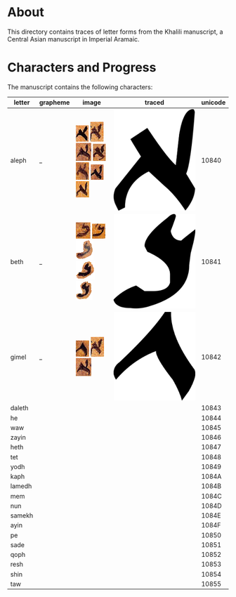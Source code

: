 #  About 

This directory contains traces of letter forms from the Khalili manuscript, a Central Asian manuscript in Imperial Aramaic. 

# Characters and Progress 
The manuscript contains the following characters:

| letter        | grapheme      | image  | traced | unicode |
| ------------- | ------------- | ------ | ----- | ------- |
| aleph | _ | ![01](https://github.com/ICEDPaleography/font-khalili/raw/master/sources/png/aleph/001.png) ![02](https://github.com/ICEDPaleography/font-khalili/raw/master/sources/png/aleph/002.png) ![03](https://github.com/ICEDPaleography/font-khalili/raw/master/sources/png/aleph/003.png) ![04](https://github.com/ICEDPaleography/font-khalili/raw/master/sources/png/aleph/004.png) ![05](https://github.com/ICEDPaleography/font-khalili/raw/master/sources/png/aleph/005.png) ![06](https://github.com/ICEDPaleography/font-khalili/raw/master/sources/png/aleph/006.png) ![07](https://github.com/ICEDPaleography/font-khalili/raw/master/sources/png/aleph/007.png) | ![FIX](https://github.com/ICEDPaleography/font-khalili/raw/master/dev/svg/aleph.png) | 10840 |
| beth | _ | ![01](https://github.com/ICEDPaleography/font-khalili/raw/master/sources/png/beth/001.png) ![02](https://github.com/ICEDPaleography/font-khalili/raw/master/sources/png/beth/002.png) ![03](https://github.com/ICEDPaleography/font-khalili/raw/master/sources/png/beth/003.png) ![04](https://github.com/ICEDPaleography/font-khalili/raw/master/sources/png/beth/004.png) ![05](https://github.com/ICEDPaleography/font-khalili/raw/master/sources/png/beth/005.png) | ![FIX](https://github.com/ICEDPaleography/font-khalili/raw/master/dev/svg/beth.png) | 10841 |
| gimel | _ | ![01](https://github.com/ICEDPaleography/font-khalili/raw/master/sources/png/gimel/001.png) ![02](https://github.com/ICEDPaleography/font-khalili/raw/master/sources/png/aleph/002.png) ![03](https://github.com/ICEDPaleography/font-khalili/raw/master/sources/png/aleph/003.png) | ![FIX](https://github.com/ICEDPaleography/font-khalili/raw/master/dev/svg/gimel.png) | 10842 |
| daleth |  |  |  | 10843 |
| he     |  |  |  | 10844 |
| waw    |  |  |  | 10845 |
| zayin  |  |  |  | 10846 |
| heth   |  |  |  | 10847 |
| tet    |  |  |  | 10848 |
| yodh   |  |  |  | 10849 |
| kaph   |  |  |  | 1084A |
| lamedh |  |  |  | 1084B |
| mem    |  |  |  | 1084C |
| nun    |  |  |  | 1084D |
| samekh |  |  |  | 1084E |
| ayin   |  |  |  | 1084F |
| pe     |  |  |  | 10850 |
| sade   |  |  |  | 10851 |
| qoph   |  |  |  | 10852 |
| resh   |  |  |  | 10853 |
| shin   |  |  |  | 10854 |
| taw    |  |  |  | 10855 |
